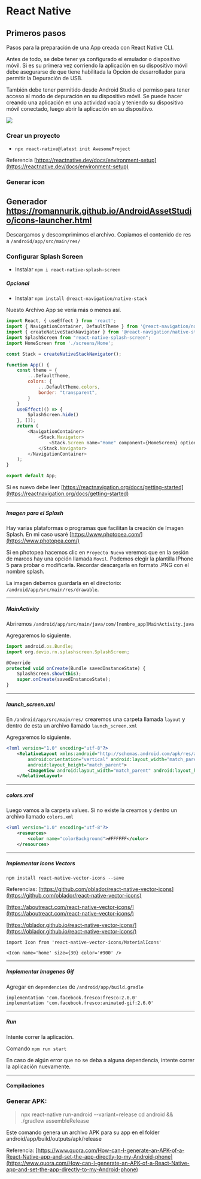# React Native

## Primeros pasos
Pasos para la preparación de una App creada con React Native CLI.

Antes de todo, se debe tener ya configurado el emulador o dispositivo móvil. 
Si es su primera vez corriendo la aplicación en su dispositivo móvil debe asegurarse de que tiene habilitada la Opción de desarrollador para permitir la Depuración de USB. 

También debe tener permitido desde Android Studio el permiso para tener acceso al modo de depuración en su dispositivo móvil.
Se puede hacer creando una aplicación en una actividad vacía y teniendo su dispositivo móvil conectado, luego abrir la aplicación en su dispositivo.

![](https://i.stack.imgur.com/4g9Bd.png)

### Crear un proyecto

- `npx react-native@latest init AwesomeProject`

Referencia [https://reactnative.dev/docs/environment-setup](https://reactnative.dev/docs/environment-setup)

### Generar icon

Generador https://romannurik.github.io/AndroidAssetStudio/icons-launcher.html
-
Descargamos y descomprimimos el archivo. 
Copiamos el contenido de res a `/android/app/src/main/res/`

### Configurar Splash Screen

- Instalar `npm i react-native-splash-screen`

##### Opcional
- Instalar `npm install @react-navigation/native-stack`

Nuesto Archivo App se vería más o menos así.

```javascript
import React, { useEffect } from 'react';
import { NavigationContainer, DefaultTheme } from '@react-navigation/native';
import { createNativeStackNavigator } from '@react-navigation/native-stack';
import SplashScreen from "react-native-splash-screen";
import HomeScreen from './screens/Home';

const Stack = createNativeStackNavigator();

function App() {
    const theme = {
        ...DefaultTheme,
        colors: {
            ...DefaultTheme.colors,
            border: "transparent",
        }
    }
    useEffect(() => {
        SplashScreen.hide()
    }, []);
    return (
        <NavigationContainer>
            <Stack.Navigator>
                <Stack.Screen name="Home" component={HomeScreen} options={{ headerShown: false }} />
            </Stack.Navigator>
        </NavigationContainer>
    );
}

export default App;
```

Si es nuevo debe leer [https://reactnavigation.org/docs/getting-started](https://reactnavigation.org/docs/getting-started)


------------



##### Imagen para el Splash

Hay varias plataformas o programas que facilitan la creación de Imagen Splash.
En mi caso usaré [https://www.photopea.com/](https://www.photopea.com/)

Si en photopea hacemos clic en `Proyecto Nuevo` veremos que en la sesión de marcos hay una opción llamada `Movil`. Podemos elegir la plantilla IPhone 5 para probar o modificarla. Recordar descargarla en formato .PNG con el nombre splash.

La imagen debemos guardarla en el directorio: `/android/app/src/main/res/drawable`.


------------


##### MainActivity

Abriremos `/android/app/src/main/java/com/[nombre_app]MainActivity.java`

Agregaremos lo siguiente.
```javascript
import android.os.Bundle;
import org.devio.rn.splashscreen.SplashScreen;
```

```javascript
@Override
protected void onCreate(Bundle savedInstanceState) {
    SplashScreen.show(this); 
    super.onCreate(savedInstanceState);
}
```


------------


##### launch_screen.xml
En `/android/app/src/main/res/` crearemos una carpeta llamada `layout` y dentro de esta un archivo llamado `launch_screen.xml`

Agregaremos lo siguiente.

```xml
<?xml version="1.0" encoding="utf-8"?>
	<RelativeLayout xmlns:android="http://schemas.android.com/apk/res/android"
	    android:orientation="vertical" android:layout_width="match_parent"
	    android:layout_height="match_parent">
	    <ImageView android:layout_width="match_parent" android:layout_height="match_parent" android:src="@drawable/splash" android:scaleType="fitXY" />
	</RelativeLayout>
```


------------

##### colors.xml

Luego vamos a la carpeta values. Si no existe la creamos y dentro un archivo llamado `colors.xml`

```xml
<?xml version="1.0" encoding="utf-8"?>
	<resources>
	    <color name="colorBackground">#FFFFFF</color>
	</resources>
```

------------


##### Implementar Icons Vectors

`npm install react-native-vector-icons --save`

Referencias: 
[https://github.com/oblador/react-native-vector-icons](https://github.com/oblador/react-native-vector-icons)

[https://aboutreact.com/react-native-vector-icons/](https://aboutreact.com/react-native-vector-icons/)

[https://oblador.github.io/react-native-vector-icons/](https://oblador.github.io/react-native-vector-icons/)


``` 
import Icon from 'react-native-vector-icons/MaterialIcons'
```
```
<Icon name='home' size={30} color='#900' />
```

------------


##### Implementar Imagenes Gif

Agregar en `dependencies` de `/android/app/build.gradle`

```
implementation 'com.facebook.fresco:fresco:2.0.0'
implementation 'com.facebook.fresco:animated-gif:2.6.0'
```

------------

##### Run

Intente correr la aplicación.

Comando `npm run start`

En caso de algún error que no se deba a alguna dependencia, intente correr la aplicación nuevamente.


------------

#### Compilaciones

### Generar APK:

> npx react-native run-android --variant=release
cd android && ./gradlew assembleRelease

Este comando genera un archivo APK para su app en el folder android/app/build/outputs/apk/release

Referencia: [https://www.quora.com/How-can-I-generate-an-APK-of-a-React-Native-app-and-set-the-app-directly-to-my-Android-phone](https://www.quora.com/How-can-I-generate-an-APK-of-a-React-Native-app-and-set-the-app-directly-to-my-Android-phone)

